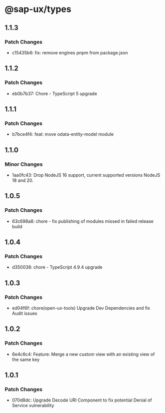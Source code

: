 # @sap-ux/types

## 1.1.3

### Patch Changes

-   c15435b6: fix: remove engines pnpm from package.json

## 1.1.2

### Patch Changes

-   eb0b7b37: Chore - TypeScript 5 upgrade

## 1.1.1

### Patch Changes

-   b7bce4f4: feat: move odata-entity-model module

## 1.1.0

### Minor Changes

-   1aa0fc43: Drop NodeJS 16 support, current supported versions NodeJS 18 and 20.

## 1.0.5

### Patch Changes

-   63c698a8: chore - fix publishing of modules missed in failed release build

## 1.0.4

### Patch Changes

-   d350038: chore - TypeScript 4.9.4 upgrade

## 1.0.3

### Patch Changes

-   ed04f6f: chore(open-ux-tools) Upgrade Dev Dependencies and fix Audit issues

## 1.0.2

### Patch Changes

-   6e4c6c4: Feature: Merge a new custom view with an existing view of the same key

## 1.0.1

### Patch Changes

-   070d8dc: Upgrade Decode URI Component to fix potential Denial of Service vulnerability
